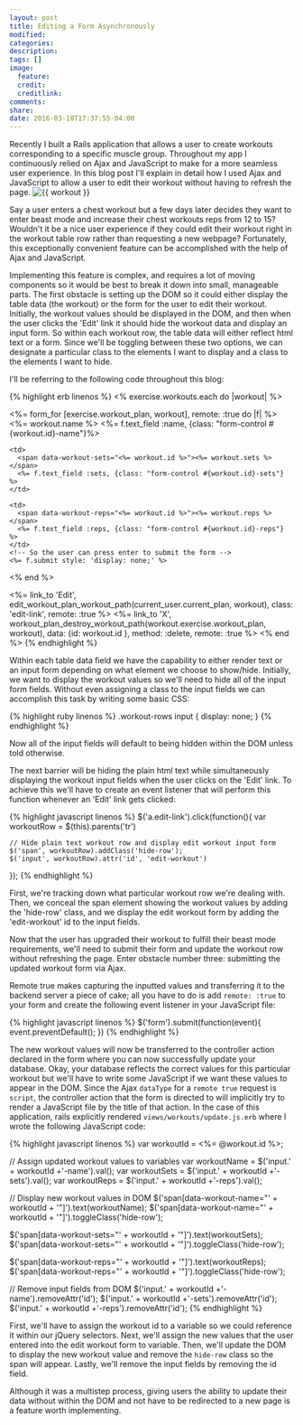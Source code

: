 ```yaml
---
layout: post
title: Editing a Form Asynchronously
modified:
categories:
description:
tags: []
image:
  feature:
  credit:
  creditlink:
comments:
share:
date: 2016-03-18T17:37:55-04:00
---
```


Recently I built a Rails application that allows a user to create workouts corresponding to a specific muscle group. Throughout my app I continuously relied on Ajax and JavaScript to make for a more seamless user experience. In this blog post I'll explain in detail how I used Ajax and JavaScript to allow a user to edit their workout without having to refresh the page.
<img src="{{ /images/workout.png }}" alt="{{ workout }}"/>

Say a user enters a chest workout but a few days later decides they want to enter beast mode and increase their chest workouts reps from 12 to 15? Wouldn't it be a nice user experience if they could edit their workout right in the workout table row rather than requesting a new webpage? Fortunately, this exceptionally convenient feature can be accomplished with the help of Ajax and JavaScript.

Implementing this feature is complex, and requires a lot of moving components so it would be best to break it down into small, manageable parts. The first obstacle is setting up the DOM so it could either display the table data (the workout) or the form for the user to edit their workout. Initially, the workout values should be displayed in the DOM, and then when the user clicks the 'Edit' link it should hide the workout data and display an input form. So within each workout row, the table data will either reflect html text or a form. Since we'll be toggling between these two options, we can designate a particular class to the elements I want to display and a class to the elements I want to hide.

I'll be referring to the following code throughout this blog:

{% highlight erb linenos %}
<% exercise.workouts.each do |workout| %>
  <!-- Workout row -->
  <tr class="workout-rows" data-muscle-group-id="<%= exercise.muscle_group.id %>" data-workout-id="<%= workout.id %>">

  <%= form_for [exercise.workout_plan, workout], remote: :true do |f| %>
    <!-- Either display the html text or the form input -->
    <td>
      <span data-workout-name="<%= workout.id %>"><%= workout.name %></span>
      <%= f.text_field :name, {class: "form-control #{workout.id}-name"}%>
    </td>

    <td>
      <span data-workout-sets="<%= workout.id %>"><%= workout.sets %></span>
      <%= f.text_field :sets, {class: "form-control #{workout.id}-sets"} %>
    </td>

    <td>
      <span data-workout-reps="<%= workout.id %>"><%= workout.reps %></span>
      <%= f.text_field :reps, {class: "form-control #{workout.id}-reps"} %>
    </td>
    <!-- So the user can press enter to submit the form -->
    <%= f.submit style: 'display: none;' %>
  <% end %>

  <td><%= link_to 'Edit', edit_workout_plan_workout_path(current_user.current_plan,
  workout), class: 'edit-link', remote: :true %></td>
  <td><%= link_to 'X', workout_plan_destroy_workout_path(workout.exercise.workout_plan,
  workout), data: {id: workout.id }, method: :delete, remote: :true %></td>
<% end %>
{% endhighlight %}

Within each table data field we have the capability to either render text or an input form depending on what element we choose to show/hide. Initially, we want to display the workout values so we'll need to hide all of the input form fields. Without even assigning a class to the input fields we can accomplish this task by writing some basic CSS:

{% highlight ruby linenos %}
.workout-rows input {
  display: none;
}
{% endhighlight %}

Now all of the input fields will default to being hidden within the DOM unless told otherwise.

The next barrier will be hiding the plain html text while simultaneously displaying the workout input fields when the user clicks on the 'Edit' link. To achieve this we'll have to create an event listener that will perform this function whenever an 'Edit' link gets clicked:

{% highlight javascript linenos %}
  $('a.edit-link').click(function(){
    var workoutRow = $(this).parents('tr')

    // Hide plain text workout row and display edit workout input form
    $('span', workoutRow).addClass('hide-row');
    $('input', workoutRow).attr('id', 'edit-workout')
  });
{% endhighlight %}

First, we're tracking down what particular workout row we're dealing with. Then, we conceal the span element showing the workout values by adding the 'hide-row' class, and we display the edit workout form by adding the 'edit-workout' id to the input fields.

Now that the user has upgraded their workout to fulfill their beast mode requirements, we'll need to submit their form and update the workout row without refreshing the page. Enter obstacle number three: submitting the updated workout form via Ajax.

Remote true makes capturing the inputted values and transferring it to the backend server a piece  of cake; all you have to do is add `remote: :true` to your form and create the following event listener in your JavaScript file:

{% highlight javascript linenos %}
  $('form').submit(function(event){
    event.preventDefault();
  })
{% endhighlight %}

The new workout values will now be transferred to the controller action declared in the form where you can now successfully update your database. Okay, your database reflects the  correct values for this particular workout but we'll have to write some JavaScript if we want these values to appear in the DOM. Since the Ajax `dataType` for a `remote true` request is `script`, the controller action that the form is directed to will implicitly try to render a JavaScript file by the title of that action. In the case of this application, rails explicitly rendered `views/workouts/update.js.erb` where I wrote the following JavaScript code:

{% highlight javascript linenos %}
  var workoutId = <%= @workout.id %>;

  // Assign updated workout values to variables
  var workoutName = $('input.' + workoutId +'-name').val();
  var workoutSets = $('input.' + workoutId +'-sets').val();
  var workoutReps = $('input.' + workoutId +'-reps').val();


  // Display new workout values in DOM
  $('span[data-workout-name="' + workoutId + '"]').text(workoutName);
  $('span[data-workout-name="' + workoutId + '"]').toggleClass('hide-row');

  $('span[data-workout-sets="' + workoutId + '"]').text(workoutSets);
  $('span[data-workout-sets="' + workoutId + '"]').toggleClass('hide-row');

  $('span[data-workout-reps="' + workoutId + '"]').text(workoutReps);
  $('span[data-workout-reps="' + workoutId + '"]').toggleClass('hide-row');

  // Remove input fields from DOM
  $('input.' + workoutId +'-name').removeAttr('id');
  $('input.' + workoutId +'-sets').removeAttr('id');
  $('input.' + workoutId +'-reps').removeAttr('id');
{% endhighlight %}

First, we'll have to assign the workout id to a variable so we could reference it within our jQuery selectors. Next, we'll assign the new values that the user entered into the edit workout form to variable. Then, we'll update the DOM to display the new workout value and remove the `hide-row` class so the span will appear. Lastly, we'll remove the input fields by removing the id field.

Although it was a multistep process, giving users the ability to update their data without within the DOM and not have to be redirected to a new page is a feature worth implementing.  
